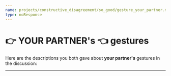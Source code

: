 ```yaml
---
name: projects/constructive_disagreement/so_good/gesture_your_partner.md
type: noResponse
---
```


# 👉 YOUR PARTNER's 👈 gestures

Here are the descriptions you both gave about **your partner's** gestures in the discussion:

---
